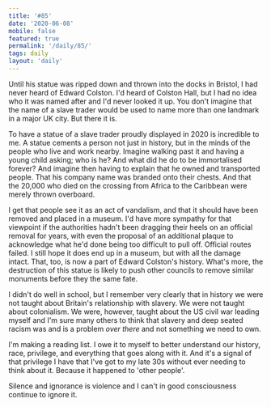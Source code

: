 ```yaml
---
title: '#85'
date: '2020-06-08'
mobile: false
featured: true
permalink: '/daily/85/'
tags: daily
layout: 'daily'
---
```


Until his statue was ripped down and thrown into the docks in Bristol, I had never heard of Edward Colston. I'd heard of Colston Hall, but I had no idea who it was named after and I'd never looked it up. You don't imagine that the name of a slave trader would be used to name more than one landmark in a major UK city. But there it is.

To have a statue of a slave trader proudly displayed in 2020 is incredible to me. A statue cements a person not just in history, but in the minds of the people who live and work nearby. Imagine walking past it and having a young child asking; who is he? And what did he do to be immortalised forever? And imagine then having to explain that he owned and transported people. That his company name was branded onto their chests. And that the 20,000 who died on the crossing from Africa to the Caribbean were merely thrown overboard.

I get that people see it as an act of vandalism, and that it should have been removed and placed in a museum. I'd have more sympathy for that viewpoint if the authorities hadn't been dragging their heels on an official removal for years, with even the proposal of an additional plaque to acknowledge what he'd done being too difficult to pull off. Official routes failed. I still hope it does end up in a museum, but with all the damage intact. That, too, is now a part of Edward Colston's history. What's more, the destruction of this statue is likely to push other councils to remove similar monuments before they the same fate.

I didn't do well in school, but I remember very clearly that in history we were not taught about Britain's relationship with slavery. We were not taught about colonialism. We were, however, taught about the US civil war leading myself and I'm sure many others to think that slavery and deep seated racism was and is a problem _over there_ and not something we need to own.

I'm making a reading list. I owe it to myself to better understand our history, race, privilege, and everything that goes along with it. And it's a signal of that privilege I have that I've got to my late 30s without ever needing to think about it. Because it happened to 'other people'.

Silence and ignorance is violence and I can't in good consciousness continue to ignore it.
